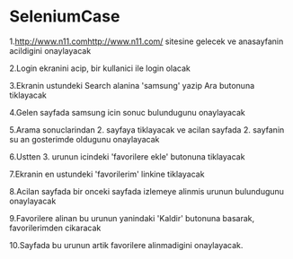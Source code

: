 # SeleniumCase



1.http://www.n11.com<http://www.n11.com/> sitesine gelecek ve anasayfanin acildigini onaylayacak

2.Login ekranini acip, bir kullanici ile login olacak 

3.Ekranin ustundeki Search alanina 'samsung' yazip Ara butonuna tiklayacak 

4.Gelen sayfada samsung icin sonuc bulundugunu onaylayacak 

5.Arama sonuclarindan 2. sayfaya tiklayacak ve acilan sayfada 2. sayfanin su an gosterimde oldugunu onaylayacak

6.Ustten 3. urunun icindeki 'favorilere ekle' butonuna tiklayacak 

7.Ekranin en ustundeki 'favorilerim' linkine tiklayacak 

8.Acilan sayfada bir onceki sayfada izlemeye alinmis urunun bulundugunu onaylayacak

9.Favorilere alinan bu urunun yanindaki 'Kaldir' butonuna basarak, favorilerimden cikaracak

10.Sayfada bu urunun artik favorilere alinmadigini onaylayacak. 
